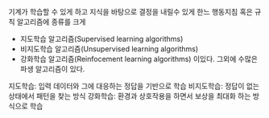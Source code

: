 기계가 학습할 수 있게 하고 지식을 바탕으로 결정을 내릴수 있게 한느 행동지침 혹은 규칙
알고리즘에 종류를 크게
- 지도학습 알고리즘(Supervised learning algorithms)
- 비지도학습 알고리즘(Unsupervised learning algorithms)
- 강화학습 알고리즘(Reinfocement learning algorithms)
이있다.
그외에 수많은 파생 알고리즘이 있다.

지도학습: 입력 데이터와 그에 대응하는 정답을 기반으로 학습
비지도학습: 정답이 없는 상태에서 패턴을 찾는 방식
강화학습: 환경과 상호작용을 하면서 보상을 최대화 하는 방식으로 학습

